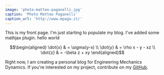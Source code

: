 ```yaml
---
image: 'photo-matteo-paganelli.jpg'
caption: 'Photo Matteo Paganelli'
caption_url: 'http://www.mpaga.it/'
---
```

This is my front page. I'm just starting to populate my blog. I've added some mathjax plugin. hello world

$$\begin{aligned}
\dot{x} & = \sigma(y-x) \\
\dot{y} & = \rho x - y - xz \\
\dot{z} & = -\beta z + xy
\end{aligned}$$
<!--more-->

Right now, I am creating a personal blog for Engineering Mechanics Dynamics. If you're interested on my project, contribute on my [GitHub](https://github.com/johnanthonyjose/johnanthonyjose).
